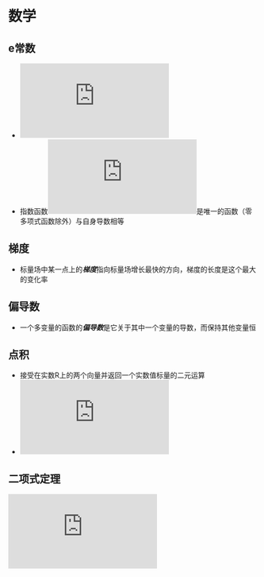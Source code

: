 # 数学

## e常数
* ![](http://latex.codecogs.com/svg.latex?%5Cdpi%7B120%7D%20e%3D%5Clim_%7Bn%5Cto%5Cinfty%7D%281&plus;%5Cfrac1%7Bn%7D%29%5En)
* 指数函数![](http://latex.codecogs.com/svg.latex?%5Cdpi%7B120%7D%20e%5E%7Bx%7D)是唯一的函数（零多项式函数除外）与自身导数相等

## 梯度
* 标量场中某一点上的***梯度***指向标量场增长最快的方向，梯度的长度是这个最大的变化率

## 偏导数
* 一个多变量的函数的***偏导数***是它关于其中一个变量的导数，而保持其他变量恒

## 点积
* 接受在实数R上的两个向量并返回一个实数值标量的二元运算
* ![](http://latex.codecogs.com/gif.latex?a%20%5Ccdot%20b%20%3D%20a_1%20b_1%20&plus;%20a_2%20b_2%20&plus;%20...%20&plus;%20a_n%20b_n)

## 二项式定理
![](http://latex.codecogs.com/png.latex?%28x&plus;y%29%5E%7Bn%7D%3D%5Csum_%7Bk%3D0%7D%5E%7Bn%7DC_%7Bn%7D%5E%7Bk%7Dx%5E%7Bn-k%7Dy%5E%7Bk%7D)